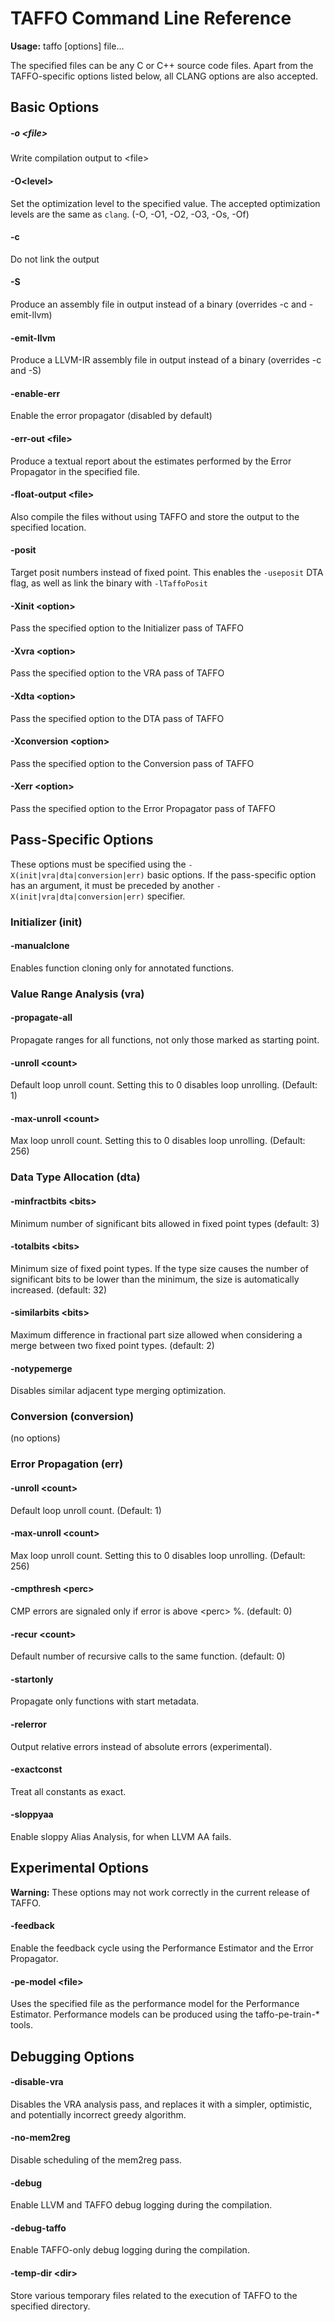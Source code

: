 # TAFFO Command Line Reference

**Usage:** taffo [options] file...

The specified files can be any C or C++ source code files.
Apart from the TAFFO-specific options listed below, all CLANG options are
also accepted.

## Basic Options

##### -o \<file\>             
Write compilation output to \<file\>

#### -O\<level\>
Set the optimization level to the specified value.
The accepted optimization levels are the same as `clang`.
(-O, -O1, -O2, -O3, -Os, -Of)
                        
#### -c
Do not link the output

#### -S                    
Produce an assembly file in output instead of a binary
(overrides -c and -emit-llvm)

#### -emit-llvm
Produce a LLVM-IR assembly file in output instead of
a binary (overrides -c and -S)

#### -enable-err
Enable the error propagator (disabled by default)

#### -err-out \<file\>
Produce a textual report about the estimates performed
by the Error Propagator in the specified file.

#### -float-output \<file\>
Also compile the files without using TAFFO and store
the output to the specified location.

#### -posit
Target posit numbers instead of fixed point.
This enables the `-useposit` DTA flag, as well as link
the binary with `-lTaffoPosit`

#### -Xinit \<option\>
Pass the specified option to the Initializer pass of
TAFFO

#### -Xvra \<option\>
Pass the specified option to the VRA pass of TAFFO

#### -Xdta \<option\>
Pass the specified option to the DTA pass of TAFFO

#### -Xconversion \<option\>
Pass the specified option to the Conversion pass of
TAFFO

#### -Xerr \<option\>
Pass the specified option to the Error Propagator pass
of TAFFO

## Pass-Specific Options

These options must be specified using the `-X(init|vra|dta|conversion|err)`
basic options. If the pass-specific option has an argument, it must be
preceded by another `-X(init|vra|dta|conversion|err)` specifier.

### Initializer (init)

#### -manualclone
Enables function cloning only for annotated functions.

### Value Range Analysis (vra)

#### -propagate-all
Propagate ranges for all functions, not only those marked as starting point.

#### -unroll \<count\>
Default loop unroll count. Setting this to 0 disables loop unrolling. 
(Default: 1)

#### -max-unroll \<count\>
Max loop unroll count. Setting this to 0 disables loop unrolling. (Default: 256)

### Data Type Allocation (dta)

#### -minfractbits \<bits\>
Minimum number of significant bits allowed in fixed point types (default: 3)

#### -totalbits \<bits\>
Minimum size of fixed point types. If the type size causes the number of
significant bits to be lower than the minimum, the size is automatically
increased. (default: 32)

#### -similarbits \<bits\>
Maximum difference in fractional part size allowed when considering a merge
between two fixed point types. (default: 2)

#### -notypemerge
Disables similar adjacent type merging optimization.

### Conversion (conversion)

(no options)

### Error Propagation (err)

#### -unroll \<count\>
Default loop unroll count. (Default: 1)

#### -max-unroll \<count\>
Max loop unroll count. Setting this to 0 disables loop unrolling. (Default: 256)

#### -cmpthresh \<perc\>
CMP errors are signaled only if error is above \<perc\> %. (default: 0)

#### -recur \<count\>
Default number of recursive calls to the same function. (default: 0)

#### -startonly
Propagate only functions with start metadata.

#### -relerror
Output relative errors instead of absolute errors (experimental).

#### -exactconst
Treat all constants as exact.

#### -sloppyaa
Enable sloppy Alias Analysis, for when LLVM AA fails.

## Experimental Options

**Warning:** These options may not work correctly in the current release of
TAFFO.

#### -feedback
Enable the feedback cycle using the Performance
Estimator and the Error Propagator.

#### -pe-model \<file\>
Uses the specified file as the performance model for
the Performance Estimator. Performance models can be
produced using the taffo-pe-train-* tools.

## Debugging Options

#### -disable-vra
Disables the VRA analysis pass, and replaces it with
a simpler, optimistic, and potentially incorrect greedy
algorithm.

#### -no-mem2reg
Disable scheduling of the mem2reg pass.

#### -debug
Enable LLVM and TAFFO debug logging during the
compilation.

#### -debug-taffo
Enable TAFFO-only debug logging during the compilation.

#### -temp-dir \<dir\>
Store various temporary files related to the execution
of TAFFO to the specified directory.
